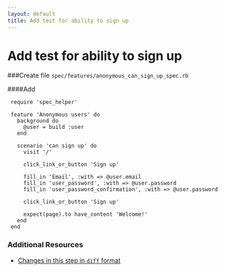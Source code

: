 ```yaml
---
layout: default
title: Add test for ability to sign up
---
```


<h1 id="main">Add test for ability to sign up</h1>

###Create file `spec/features/anonymous_can_sign_up_spec.rb`

####Add
```
 require 'spec_helper'
 
 feature 'Anonymous users' do
   background do
     @user = build :user
   end
 
   scenario 'can sign up' do
     visit '/'
 
     click_link_or_button 'Sign up'
 
     fill_in 'Email', :with => @user.email
     fill_in 'user_password', :with => @user.password
     fill_in 'user_password_confirmation', :with => @user.password
 
     click_link_or_button 'Sign up'
 
     expect(page).to have_content 'Welcome!'
   end
 end
```



### Additional Resources

* [Changes in this step in `diff` format](https://github.com/software-academy/devise_bdd/commit/915ca0e085c847aaea93f2fa5f821fca6723c48c)

